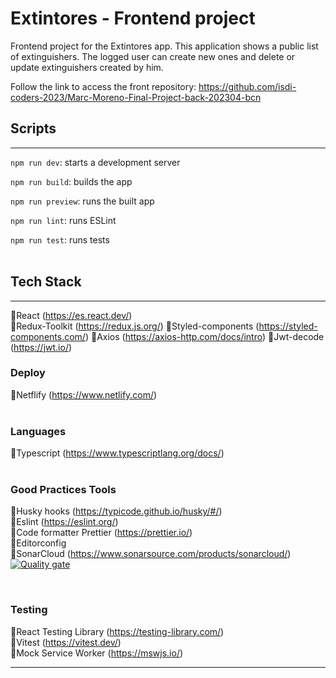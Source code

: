 # Extintores - Frontend project

Frontend project for the Extintores app. This application shows a public list of extinguishers. The logged user can create new ones and delete or update extinguishers created by him.

Follow the link to access the front repository: https://github.com/isdi-coders-2023/Marc-Moreno-Final-Project-back-202304-bcn

## Scripts

---

`npm run dev`: starts a development server

`npm run build`: builds the app

`npm run preview`: runs the built app

`npm run lint`: runs ESLint

`npm run test`: runs tests  
<br>

## Tech Stack

---

🔸React (https://es.react.dev/)  
🔸Redux-Toolkit (https://redux.js.org/)
🔸Styled-components (https://styled-components.com/)
🔸Axios (https://axios-http.com/docs/intro)
🔸Jwt-decode (https://jwt.io/)
<br>

### **Deploy**

🔸Netflify (https://www.netlify.com/)  
<br>

### **Languages**

🔸Typescript (https://www.typescriptlang.org/docs/)  
<br>

### **Good Practices Tools**

🔸Husky hooks (https://typicode.github.io/husky/#/)  
🔸Eslint (https://eslint.org/)  
🔸Code formatter Prettier (https://prettier.io/)  
🔸Editorconfig  
🔸SonarCloud (https://www.sonarsource.com/products/sonarcloud/)
[![Quality gate](https://sonarcloud.io/api/project_badges/quality_gate?project=isdi-coders-2023_Marc-Moreno-Final-Project-front-202304-bcn)](https://sonarcloud.io/summary/new_code?id=isdi-coders-2023_Marc-Moreno-Final-Project-front-202304-bcn)

<br>

### **Testing**

🔸React Testing Library (https://testing-library.com/)  
🔸Vitest (https://vitest.dev/)  
🔸Mock Service Worker (https://mswjs.io/)

---

<br>
